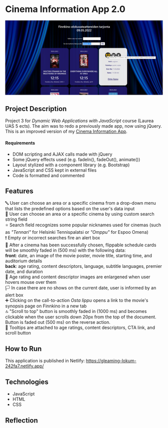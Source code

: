 # Cinema Information App 2.0
![Preview](images/preview.png "Preview")

## Project Description
Project 3 for *Dynamic Web Applications with JavaScript* course (Laurea UAS 5 ects). The aim was to redo a previously made app, now using jQuery. This is an improved version of my [Cinema Information App](https://github.com/mee-ri/cinema-information-app).

#### Requirements
- DOM scripting and AJAX calls made with jQuery
- Some jQuery effects used (e.g. fadeIn(), fadeOut(), animate())
- Layout stylized with a component library (e.g. Bootstrap)
- JavaScript and CSS kept in external files
- Code is formatted and commented

## Features  
 :abc: User can choose an area or a specific cinema from a drop-down menu that lists the predefined options based on the user's data input   
 :mag_right: User can choose an area or a specific cinema by using custom search string field  
 :star: Search field recognizes some popular nicknames used for cinemas (such as *"Tennari"* for Helsinki Tennispalatsi or *"Omppu"* for Espoo Omena)  
 :exclamation: Empty or incorrect searches fire an alert box  
 :ticket: After a cinema has been successfully chosen, flippable schedule cards will be smoothly faded in (500 ms) with the following data:  
 **front**: date, an image of the movie poster, movie title, starting time, and auditorium details  
 **back**: age rating, content descriptors, language, subtitle languages, premier date, and duration  
 :eyes: Age rating and content descriptor images are enlargened when user hovers mouse over them  
 :white_flag: In case there are no shows on the current date, user is informed by an alert box  
 :heavy_plus_sign: Clicking on the call-to-action *Osta lippu* opens a link to the movie's synopsis page on Finnkino in a new tab  
 :top: "Scroll to top" button is smoothly faded in (1000 ms) and becomes clickable when the user scrolls down 20px from the top of the document. Button is faded out (500 ms) on the reverse action.  
 :bookmark: Tooltips are attached to age ratings, content descriptors, CTA link, and scroll button  

## How to Run
This application is published in Netlify: https://gleaming-lokum-242fa7.netlify.app/

## Technologies
- JavaScript
- HTML
- CSS

## Reflection
